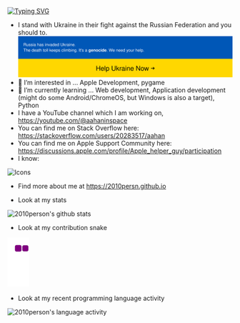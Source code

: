 [![Typing SVG](https://readme-typing-svg.herokuapp.com?font=Fira+Code&pause=1000&width=435&lines=%F0%9F%91%8B+Hi%2C+I%E2%80%99m+2010person)](https://git.io/typing-svg)
- I stand with Ukraine in their fight against the Russian Federation and you should to.
[![Stand With Ukraine](https://raw.githubusercontent.com/vshymanskyy/StandWithUkraine/main/banner2-direct.svg)](https://stand-with-ukraine.pp.ua)
- 👀 I’m interested in ... Apple Development, pygame
- 🌱 I’m currently learning ... Web development, Application development (might do some Android/ChromeOS, but Windows is also a target), Python
- I have a YouTube channel which I am working on, https://youtube.com/@aahaninspace
- You can find me on Stack Overflow here: https://stackoverflow.com/users/20283517/aahan
- You can find me on Apple Support Community here: https://discussions.apple.com/profile/Apple_helper_guy/participation
- I know:


![Icons](https://skillicons.dev/icons?i=py,css,cloudflare,discord,bots,flask,git,github,githubactions,html,idea,md,php,py,pytorch,replit,stackoverflow,swift,visualstudio,vscode&theme=dark)
- Find more about me at https://2010persn.github.io
<!---
2010person/2010person is a ✨ special ✨ repository because its `README.md` (this file) appears on your GitHub profile.
You can click the Preview link to take a look at your changes.
--->
- Look at my stats

![2010person's github stats](https://github-readme-stats.vercel.app/api?username=2010person&show_icons=true&theme=radical&count_private=true&include_all_commits=true)
- Look at my contribution snake

![2010person's contribution snake](https://raw.githubusercontent.com/2010person/2010person/output/github-contribution-grid-snake.gif)

- Look at my recent programming language activity

![2010person's language activity](https://github-readme-stats.vercel.app/api/top-langs/?username=2010person&theme=tokyonight)
